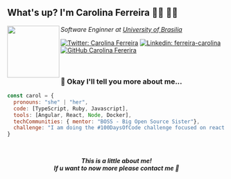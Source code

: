 <h2>What's up? I'm Carolina Ferreira 👩‍💻 🧚‍♀️</h2>

<img align="left" src="https://media.giphy.com/media/dWmL1DJHoTCuwd7hXy/giphy.gif" width="120">
<p><em>Software Enginner at <a href="http://www.unb.br">University of Brasilia</a></em></p>

[![Twitter: Carolina Ferreira](https://img.shields.io/twitter/follow/caaarol_machado?style=social)](https://twitter.com/caaarol_machado)
[![Linkedin: ferreira-carolina](https://img.shields.io/badge/-ferreira--carolina-blue?style=flat-square&logo=Linkedin&logoColor=white&link=https://www.linkedin.com/in/ferreira-carolina/)](https://www.linkedin.com/in/ferreira-carolina/)
[![GitHub Carolina Fererira](https://img.shields.io/github/followers/carolinaferreira?label=follow&style=social)](https://github.com/carolinaferreira)

<br/>

### 🤔 Okay I'll tell you more about me...  

```javascript
const carol = {
  pronouns: "she" | "her",
  code: [TypeScript, Ruby, Javascript],
  tools: [Angular, React, Node, Docker],
  techCommunities: { mentor: "BOSS - Big Open Source Sister"},
  challenge: "I am doing the #100DaysOfCode challenge focused on react and node"
}
```
<br/>

<p align="center"><b><em>This is a little about me! <br>If u want to now more please contact me 💖</em></b></p>